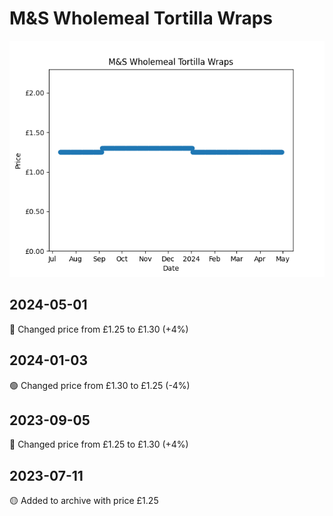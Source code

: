 # M&S Wholemeal Tortilla Wraps
![](charts/product-510858011.png)
## 2024-05-01
🔴 Changed price from £1.25 to £1.30 (+4%)
## 2024-01-03
🟢 Changed price from £1.30 to £1.25 (-4%)
## 2023-09-05
🔴 Changed price from £1.25 to £1.30 (+4%)
## 2023-07-11
🟡 Added to archive with price £1.25